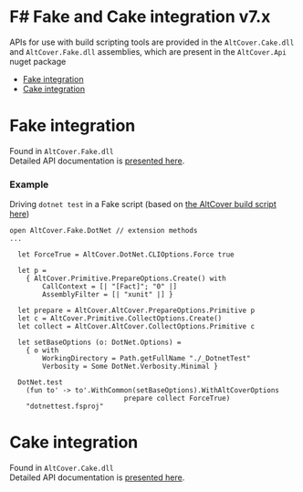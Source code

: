 # F# Fake and Cake integration v7.x

APIs for use with build scripting tools are provided in the `AltCover.Cake.dll` and `AltCover.Fake.dll` assemblies, which are present in the `AltCover.Api` nuget package

* [Fake integration](#fake-integration)
* [Cake integration](#cake-integration)

# Fake integration 
Found in `AltCover.Fake.dll`  
Detailed API documentation is [presented here](AltCover.Fake/Fake-fsapidoc).

### Example
Driving `dotnet test` in a Fake script (based on [the AltCover build script here](https://github.com/SteveGilham/altcover/blob/master/Build/targets.fsx#L3425-L3454))
```
open AltCover.Fake.DotNet // extension methods
...

  let ForceTrue = AltCover.DotNet.CLIOptions.Force true 

  let p =
    { AltCover.Primitive.PrepareOptions.Create() with
        CallContext = [| "[Fact]"; "0" |]
        AssemblyFilter = [| "xunit" |] }

  let prepare = AltCover.AltCover.PrepareOptions.Primitive p
  let c = AltCover.Primitive.CollectOptions.Create()
  let collect = AltCover.AltCover.CollectOptions.Primitive c

  let setBaseOptions (o: DotNet.Options) =
    { o with
        WorkingDirectory = Path.getFullName "./_DotnetTest"
        Verbosity = Some DotNet.Verbosity.Minimal }

  DotNet.test
    (fun to' -> to'.WithCommon(setBaseOptions).WithAltCoverOptions 
                            prepare collect ForceTrue)
    "dotnettest.fsproj"

```

# Cake integration 

Found in `AltCover.Cake.dll`  
Detailed API documentation is [presented here](AltCover.Cake/AltCover.Cake-apidoc).